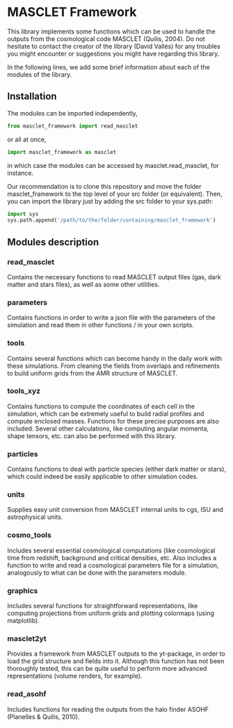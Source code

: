 # MASCLET Framework

This library implements some functions which can be used to handle the outputs from the cosmological code MASCLET (Quilis, 2004). Do not hesitate to contact the creator of the library (David Vallés) for any troubles you might encounter or suggestions you might have regarding this library.

In the following lines, we add some brief information about each of the modules of the library. 

## Installation
The modules can be imported independently,

```python
from masclet_framework import read_masclet
```

or all at once,

```python
import masclet_framework as masclet
```

in which case the modules can be accessed by masclet.read_masclet, for instance.

Our recommendation is to clone this repository and move the folder masclet_framework to the top level of your src folder (or equivalent). Then, you can import the library just by adding the src folder to your sys.path:

```python
import sys
sys.path.append('/path/to/the/folder/containing/masclet_framework')
```

## Modules description

### read_masclet
Contains the necessary functions to read MASCLET output files (gas, dark matter and stars files), as well as some other utilities.

### parameters
Contains functions in order to write a json file with the parameters of the simulation and read them in other functions / in your own scripts.

### tools
Contains several functions which can become handy in the daily work with these simulations. From cleaning the fields from overlaps and refinements to build uniform grids from the AMR structure of MASCLET.

### tools_xyz
Contains functions to compute the coordinates of each cell in the simulation, which can be extremely useful to build radial profiles and compute enclosed masses. Functions for these precise purposes are also included. Several other calculations, like computing angular momenta, shape tensors, etc. can also be performed with this library.

### particles
Contains functions to deal with particle species (either dark matter or stars), which could indeed be easily applicable to other simulation codes. 

### units
Supplies easy unit conversion from MASCLET internal units to cgs, ISU and astrophysical units.

### cosmo_tools
Includes several essential cosmological computations (like cosmological time from redshift, background and critical densities, etc. Also includes a function to write and read a cosmological parameters file for a simulation, analogously to what can be done with the parameters module.

### graphics
Includes several functions for straightforward representations, like computing projections from uniform grids and plotting colormaps (using matplotlib).

### masclet2yt
Provides a framework from MASCLET outputs to the yt-package, in order to load the grid structure and fields into it. Although this function has not been thoroughly tested, this can be quite useful to perform more advanced representations (volume renders, for example). 

### read_asohf
Includes functions for reading the outputs from the halo finder ASOHF (Planelles & Quilis, 2010).
